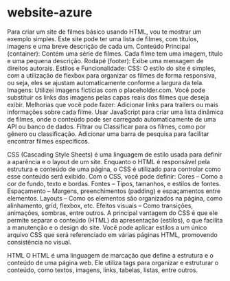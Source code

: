 # website-azure
Para criar um site de filmes básico usando HTML, vou te mostrar um exemplo simples. Este site pode ter uma lista de filmes, com títulos, imagens e uma breve descrição de cada um.
 Conteúdo Principal (container): Contém uma série de filmes. Cada filme tem uma imagem, título e uma pequena descrição.
Rodapé (footer): Exibe uma mensagem de direitos autorais.
Estilos e Funcionalidade:
CSS: O estilo do site é simples, com a utilização de flexbox para organizar os filmes de forma responsiva, ou seja, eles se ajustam automaticamente conforme a largura da tela.
Imagens: Utilizei imagens fictícias com o placeholder.com. Você pode substituir os links das imagens pelas capas reais dos filmes que deseja exibir.
Melhorias que você pode fazer:
Adicionar links para trailers ou mais informações sobre cada filme.
Usar JavaScript para criar uma lista dinâmica de filmes, onde o conteúdo pode ser carregado automaticamente de uma API ou banco de dados.
Filtrar ou Classificar para os filmes, como por gênero ou classificação.
Adicionar uma barra de pesquisa para facilitar encontrar filmes específicos.

CSS (Cascading Style Sheets) é uma linguagem de estilo usada para definir a aparência e o layout de um site. Enquanto o HTML é responsável pela estrutura e conteúdo de uma página, o CSS é utilizado para controlar como esse conteúdo será exibido.
Com o CSS, você pode definir:
Cores – Como a cor de fundo, texto e bordas.
Fontes – Tipos, tamanhos, e estilos de fontes.
Espaçamento – Margens, preenchimentos (padding) e espaçamentos entre elementos.
Layouts – Como os elementos são organizados na página, como alinhamento, grid, flexbox, etc.
Efeitos visuais – Como transições, animações, sombras, entre outros.
A principal vantagem do CSS é que ele permite separar o conteúdo (HTML) da apresentação (estilos), o que facilita a manutenção e o design do site. Você pode aplicar estilos a um único arquivo CSS que será referenciado em várias páginas HTML, promovendo consistência no visual.

HTML
O HTML é uma linguagem de marcação que define a estrutura e o conteúdo de uma página web. Ele utiliza tags para organizar e estruturar o conteúdo, como textos, imagens, links, tabelas, listas, entre outros.
